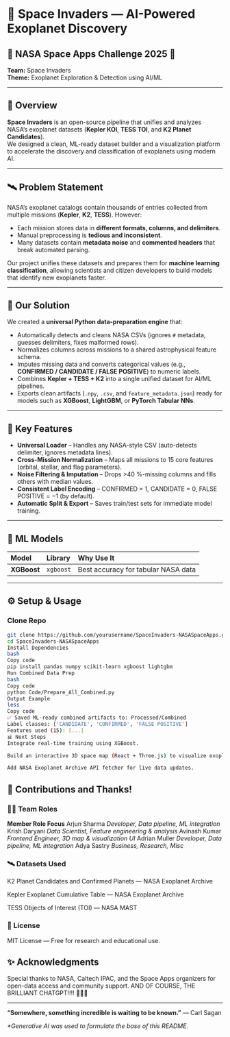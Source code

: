 # 🌌 Space Invaders — AI-Powered Exoplanet Discovery

## 🚀 NASA Space Apps Challenge 2025 🚀
**Team:** Space Invaders  
**Theme:** Exoplanet Exploration & Detection using AI/ML  

---

## 🧠 Overview  
**Space Invaders** is an open-source pipeline that unifies and analyzes NASA’s exoplanet datasets (**Kepler KOI**, **TESS TOI**, and **K2 Planet Candidates**).  
We designed a clean, ML-ready dataset builder and a visualization platform to accelerate the discovery and classification of exoplanets using modern AI.

---

## 🛰️ Problem Statement  

NASA’s exoplanet catalogs contain thousands of entries collected from multiple missions (**Kepler**, **K2**, **TESS**). However:  

- Each mission stores data in **different formats, columns, and delimiters**.  
- Manual preprocessing is **tedious and inconsistent**.  
- Many datasets contain **metadata noise** and **commented headers** that break automated parsing.  

Our project unifies these datasets and prepares them for **machine learning classification**, allowing scientists and citizen developers to build models that identify new exoplanets faster.

---

## 🔬 Our Solution  

We created a **universal Python data-preparation engine** that:

- Automatically detects and cleans NASA CSVs (ignores `#` metadata, guesses delimiters, fixes malformed rows).  
- Normalizes columns across missions to a shared astrophysical feature schema.  
- Imputes missing data and converts categorical values (e.g., **CONFIRMED / CANDIDATE / FALSE POSITIVE**) to numeric labels.  
- Combines **Kepler + TESS + K2** into a single unified dataset for AI/ML pipelines.  
- Exports clean artifacts (`.npy`, `.csv`, and `feature_metadata.json`) ready for models such as **XGBoost**, **LightGBM**, or **PyTorch Tabular NNs**.  

---

## 🧩 Key Features  

- **Universal Loader** – Handles any NASA-style CSV (auto-detects delimiter, ignores metadata lines).  
- **Cross-Mission Normalization** – Maps all missions to 15 core features (orbital, stellar, and flag parameters).  
- **Noise Filtering & Imputation** – Drops >40 %-missing columns and fills others with median values.  
- **Consistent Label Encoding** – CONFIRMED = 1, CANDIDATE = 0, FALSE POSITIVE = −1 (by default).  
- **Automatic Split & Export** – Saves train/test sets for immediate model training.  

---

## 🧠 ML Models  

| Model | Library | Why Use It |
|:------|:---------|:-----------|
| **XGBoost** | `xgboost` | Best accuracy for tabular NASA data |

---

## ⚙️ Setup & Usage  

### Clone Repo
```bash
git clone https://github.com/yourusername/SpaceInvaders-NASASpaceApps.git
cd SpaceInvaders-NASASpaceApps
Install Dependencies
bash
Copy code
pip install pandas numpy scikit-learn xgboost lightgbm
Run Combined Data Prep
bash
Copy code
python Code/Prepare_All_Combined.py
Output Example
less
Copy code
✅ Saved ML-ready combined artifacts to: Processed/Combined
Label classes: ['CANDIDATE', 'CONFIRMED', 'FALSE POSITIVE']
Features used (15): [...]
📊 Next Steps
Integrate real-time training using XGBoost.

Build an interactive 3D space map (React + Three.js) to visualize exoplanet locations.

Add NASA Exoplanet Archive API fetcher for live data updates.
```

## 🙏 Contributions and Thanks!

### 🧑‍💻 Team Roles
**Member	Role	Focus**
Arjun Sharma	_Developer,	Data pipeline, ML integration_
Krish Daryani	_Data Scientist,	Feature engineering & analysis_
Avinash Kumar	_Frontend Engineer,	3D map & visualization UI_
Adrian Muller	_Developer,	Data pipeline, ML integration_
Adya Sastry _Business, Research, Misc_

### 🛰️ Datasets Used
K2 Planet Candidates and Confirmed Planets — NASA Exoplanet Archive

Kepler Exoplanet Cumulative Table — NASA Exoplanet Archive

TESS Objects of Interest (TOI) — NASA MAST

### 📜 License
MIT License — Free for research and educational use.

## ✨ Acknowledgments
Special thanks to NASA, Caltech IPAC, and the Space Apps organizers for open-data access and community support.
AND OF COURSE, THE BRILLIANT CHATGPT!!!! 🤖🤖🫡

_______________________________________________________________________________________

**“Somewhere, something incredible is waiting to be known.”**
— Carl Sagan

_*Generative AI was used to formulate the base of this README._

